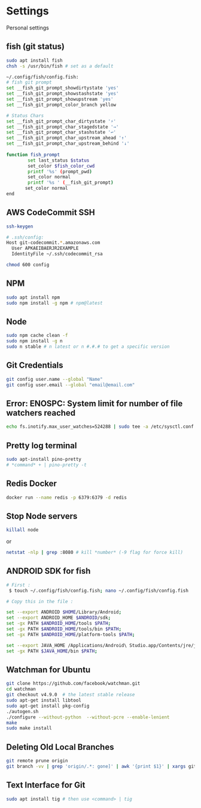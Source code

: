 # Settings
Personal settings

## fish (git status)
```bash
sudo apt install fish
chsh -s /usr/bin/fish # set as a default

~/.config/fish/config.fish:
# fish git prompt
set __fish_git_prompt_showdirtystate 'yes'
set __fish_git_prompt_showstashstate 'yes'
set __fish_git_prompt_showupstream 'yes'
set __fish_git_prompt_color_branch yellow

# Status Chars
set __fish_git_prompt_char_dirtystate '⚡'
set __fish_git_prompt_char_stagedstate '→'
set __fish_git_prompt_char_stashstate '↩'
set __fish_git_prompt_char_upstream_ahead '↑'
set __fish_git_prompt_char_upstream_behind '↓'
 
function fish_prompt
        set last_status $status
        set_color $fish_color_cwd
        printf '%s' (prompt_pwd)
        set_color normal
        printf '%s ' (__fish_git_prompt)
       set_color normal
end
```

## AWS CodeCommit SSH
```bash
ssh-keygen

# .ssh/config:
Host git-codecommit.*.amazonaws.com
  User APKAEIBAERJR2EXAMPLE
  IdentityFile ~/.ssh/codecommit_rsa

chmod 600 config
```

## NPM
```bash
sudo apt install npm
sudo npm install -g npm # npm@latest
```

## Node
```bash
sudo npm cache clean -f
sudo npm install -g n
sudo n stable # n latest or n #.#.# to get a specific version
```

## Git Credentials
```bash
git config user.name --global "Name"
git config user.email --global "email@email.com"
```

## Error: ENOSPC: System limit for number of file watchers reached
```bash
echo fs.inotify.max_user_watches=524288 | sudo tee -a /etc/sysctl.conf && sudo sysctl -p
```

## Pretty log terminal
```bash
sudo apt-install pino-pretty
# *command* + | pino-pretty -t
```

## Redis Docker
```bash
docker run --name redis -p 6379:6379 -d redis
```

## Stop Node servers
```bash
killall node
```
or 

```bash
netstat -nlp | grep :8080 # kill *number* (-9 flag for force kill)
```

## ANDROID SDK for fish
```bash
# First :
 $ touch ~/.config/fish/config.fish; nano ~/.config/fish/config.fish

# Copy this in the file :

set --export ANDROID $HOME/Library/Android;
set --export ANDROID_HOME $ANDROID/sdk;
set -gx PATH $ANDROID_HOME/tools $PATH;
set -gx PATH $ANDROID_HOME/tools/bin $PATH;
set -gx PATH $ANDROID_HOME/platform-tools $PATH;

set --export JAVA_HOME /Applications/Android\ Studio.app/Contents/jre/jdk/Contents/Home;
set -gx PATH $JAVA_HOME/bin $PATH;
```

## Watchman for Ubuntu
```bash
git clone https://github.com/facebook/watchman.git
cd watchman
git checkout v4.9.0  # the latest stable release
sudo apt-get install libtool
sudo apt-get install pkg-config
./autogen.sh
./configure --without-python  --without-pcre --enable-lenient
make
sudo make install
```

## Deleting Old Local Branches
```bash
git remote prune origin 
git branch -vv | grep 'origin/.*: gone]' | awk '{print $1}' | xargs git branch -d
```

## Text Interface for Git
```bash
sudo apt install tig # then use <command> | tig
```
